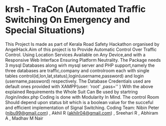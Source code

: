 # krsh - TraCon (Automated Traffic Switching On Emergency and Special Situations) 
This Project Is made as part of Kerala Road Safety Hackathon organised by AngelHack.Aim of this project is to Provide Automatic Control Over Traffic Control. Using Location Services Available on Any Device,and with a Responsive Web Interface Ensuring Platform Neutrality. 
The Package needs 3 mysql Databases along wirh mysql server and PHP support,namely the three databases are traffic,company and controlroom each with single tables control(id,lon,lat,status),login(username,password) and login (username,password) respectively.
The Database Credentials used are default ones provided with XAMPP(user: 'root' ,pass='' )
With the above explained Requirements the Whole Suit Can Be used by startring /login/index.php
Coding is done with Modularity In Mind.
The control Room Should depend upon status bit which is a boolean value for the succeful and efficient implementation of Signal Switching.
Coding Team: Nibin Peter (nibu99@gmail.com) , Akhil R (akhilr04@gmail.com) , Sreehari R , Abhiram A , Madhav M Nair
